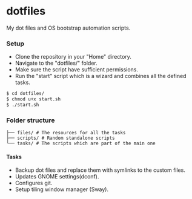 # dotfiles
My dot files and OS bootstrap automation scripts.

### Setup
* Clone the repository in your "Home" directory.
* Navigate to the "dotfiles/" folder.
* Make sure the script have sufficient permissions.
* Run the "start" script which is a wizard and combines all the defined tasks.

```sh
$ cd dotfiles/
$ chmod u+x start.sh
$ ./start.sh
```

### Folder structure

```text
├── files/ # The resources for all the tasks
├── scripts/ # Random standalone scripts
└── tasks/ # The scripts which are part of the main one
```

#### Tasks
* Backup dot files and replace them with symlinks to the custom files.
* Updates GNOME settings(dconf).
* Configures git.
* Setup tiling window manager (Sway).
